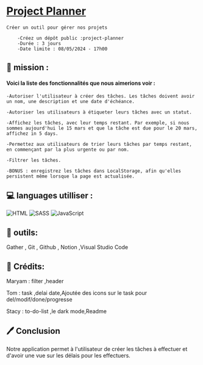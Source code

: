 # [Project Planner](Group)


    Créer un outil pour gérer nos projets

        -Créez un dépôt public :project-planner
        -Durée : 3 jours
        -Date limite : 08/05/2024 - 17h00

## 🔎 mission :
#### Voici la liste des fonctionnalités que nous aimerions voir :

    -Autoriser l'utilisateur à créer des tâches. Les tâches doivent avoir un nom, une description et une date d'échéance.

    -Autoriser les utilisateurs à étiqueter leurs tâches avec un statut.

    -Affichez les tâches, avec leur temps restant. Par exemple, si nous sommes aujourd'hui le 15 mars et que la tâche est due pour le 20 mars, affichez in 5 days.

    -Permettez aux utilisateurs de trier leurs tâches par temps restant, en commençant par la plus urgente ou par nom.

    -Filtrer les tâches.

    -BONUS : enregistrez les tâches dans LocalStorage, afin qu'elles persistent même lorsque la page est actualisée.

## 💻 languages utilliser :

![HTML](https://img.shields.io/badge/HTML5-E34F26?style=for-the-badge&logo=html5&logoColor=white)
![SASS](https://img.shields.io/badge/Sass-CC6699?style=for-the-badge&logo=sass&logoColor=white)
![JavaScript](https://img.shields.io/badge/JavaScript-323330?style=for-the-badge&logo=javascript&logoColor=F7DF1E)

## 🧰 outils:

Gather , Git , Github , Notion ,Visual Studio Code

## 🧑 Crédits:

Maryam : filter ,header  

Tom : task ,delai date,Ajoutée des icons sur le task pour del/modif/done/progresse

Stacy : to-do-list ,le dark mode,Readme
 

## 🖊️ Conclusion

Notre application permet à l'utilisateur de créer les tâches à effectuer et d'avoir une vue sur les délais pour les effectuers.



 